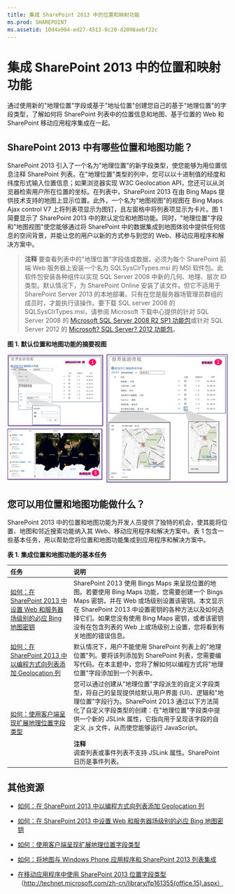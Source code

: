 ```yaml
---
title: 集成 SharePoint 2013 中的位置和映射功能
ms.prod: SHAREPOINT
ms.assetid: 10d4a904-ed27-4513-8c20-d2098aebf22c
---
```




# 集成 SharePoint 2013 中的位置和映射功能
通过使用新的"地理位置"字段或基于"地址位置"创建您自己的基于"地理位置"的字段类型，了解如何将 SharePoint 列表中的位置信息和地图、基于位置的 Web 和 SharePoint 移动应用程序集成在一起。
## SharePoint 2013 中有哪些位置和地图功能？
<a name="SP15Integrateloc_what"> </a>

SharePoint 2013 引入了一个名为"地理位置"的新字段类型，使您能够为用位置信息注释 SharePoint 列表。在"地理位置"类型的列中，您可以以十进制值的经度和纬度形式输入位置信息；如果浏览器实现 W3C Geolocation API，您还可以从浏览器检索用户所在位置的坐标。在列表中，SharePoint 2013 在由 Bing Maps 提供技术支持的地图上显示位置。此外，一个名为"地图视图"的视图在 Bing Maps Ajax control V7 上将列表项显示为图钉，且左窗格中将列表项显示为卡片。图 1 简要显示了 SharePoint 2013 中的默认定位和地图功能。同时，"地理位置"字段和"地图视图"使您能够通过将 SharePoint 中的数据集成到地图体验中提供任何信息的空间背景，并能让您的用户以新的方式参与到您的 Web、移动应用程序和解决方案中。
  
    
    

> **注释**
> 要查看列表中的"地理位置"字段值或数据，必须为每个 SharePoint 前端 Web 服务器上安装一个名为 SQLSysClrTypes.msi 的 MSI 软件包。此软件包安装各种组件以实现 SQL Server 2008 中新的几何、地理、层次 ID 类型。默认情况下，为 SharePoint Online 安装了该文件。但它不适用于 SharePoint Server 2013 的本地部署。只有在您是服务器场管理员群组的成员时，才能执行该操作。要下载 SQL server 2008 的 SQLSysClrTypes.msi，请参阅 Microsoft 下载中心提供的针对 SQL Server 2008 的  [Microsoft SQL Server 2008 R2 SP1 功能包](http://www.microsoft.com/zh-cn/download/details.aspx?id=26728)或针对 SQL Server 2012 的  [Microsoft? SQL Server? 2012 功能包](http://www.microsoft.com/zh-cn/download/details.aspx?id=29065)。 
  
    
    


**图 1. 默认位置和地图功能的摘要视图**

  
    
    

  
    
    
![默认位置和地图功能](images/SP15Con_HowToAddGeolocationColumn_fig.png)
  
    
    

  
    
    

  
    
    

## 您可以用位置和地图功能做什么？
<a name="SP15Integrateloc_do"> </a>

SharePoint 2013 中的位置和地图功能为开发人员提供了独特的机会，使其能将位置、地图和邻近搜索功能纳入其 Web、移动应用程序和解决方案中。表 1 包含一些基本任务，用以帮助您将位置和地图功能集成到应用程序和解决方案中。
  
    
    

**表 1. 集成位置和地图功能的基本任务**


|**任务**|**说明**|
|:-----|:-----|
| [如何：在 SharePoint 2013 中设置 Web 和服务器场级别的必应 Bing 地图密钥](how-to-set-the-bing-maps-key-at-the-web-and-farm-level-in-sharepoint-2013.md) <br/> |SharePoint 2013 使用 Bings Maps 来呈现位置的地图。若要使用 Bing Maps 功能，您需要创建一个 Bings Maps 密钥，并在 Web 或场级别设置该密钥。本文显示在 SharePoint 2013 中设置密钥的各种方法以及如何选择它们。如果您没有使用 Bing Maps 密钥，或者该密钥没有在包含列表的 Web 上或场级别上设置，您将看到有关地图的错误信息。  <br/> |
| [如何：在 SharePoint 2013 中以编程方式向列表添加 Geolocation 列](how-to-add-a-geolocation-column-to-a-list-programmatically-in-sharepoint-2013.md) <br/> |默认情况下，用户不能使用 SharePoint 列表上的"地理位置"列。要将该列添加到 SharePoint 列表，您需要编写代码。在本主题中，您将了解如何以编程方式将"地理位置"字段添加到一个列表中。  <br/> |
| [如何：使用客户端呈现扩展地理位置字段类型](how-to-extend-the-geolocation-field-type-using-client-side-rendering.md) <br/> |您可以通过创建从"地理位置"字段派生的自定义字段类型，将自己的呈现提供给默认用户界面 (UI)、逻辑和"地理位置"字段行为。SharePoint 2013 通过以下方法简化了自定义字段类型的创建：在"地理位置"字段类中提供一个新的 JSLink 属性，它指向用于呈现该字段的自定义 .js 文件，从而使您能够运行 JavaScript。  <br/> <br/> **注释**<br/> 调查列表或事件列表不支持 JSLink 属性。SharePoint 日历是事件列表。           |
   

## 其他资源
<a name="SP15Integrateloc_addlresources"> </a>


-  [如何：在 SharePoint 2013 中以编程方式向列表添加 Geolocation 列](how-to-add-a-geolocation-column-to-a-list-programmatically-in-sharepoint-2013.md)
    
  
-  [如何：在 SharePoint 2013 中设置 Web 和服务器场级别的必应 Bing 地图密钥](how-to-set-the-bing-maps-key-at-the-web-and-farm-level-in-sharepoint-2013.md)
    
  
-  [如何：使用客户端呈现扩展地理位置字段类型](how-to-extend-the-geolocation-field-type-using-client-side-rendering.md)
    
  
-  [如何：将地图与 Windows Phone 应用程序和 SharePoint 2013 列表集成](how-to-integrate-maps-with-windows-phone-apps-and-sharepoint-2013-lists.md)
    
  
-  [在移动应用程序中使用 SharePoint 2013 位置字段类型](http://technet.microsoft.com/zh-cn/library/fp161355%28office.15%29.aspx)（http://technet.microsoft.com/zh-cn/library/fp161355(office.15).aspx）
    
  
